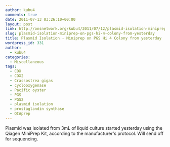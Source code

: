 ```yaml
---
author: kubu4
comments: true
date: 2011-07-13 03:26:10+00:00
layout: post
link: http://onsnetwork.org/kubu4/2011/07/12/plasmid-isolation-miniprep-on-pgs-hi-4-colony-from-yesterday/
slug: plasmid-isolation-miniprep-on-pgs-hi-4-colony-from-yesterday
title: Plasmid Isolation - Miniprep on PGS Hi 4 Colony from yesterday
wordpress_id: 331
author:
  - kubu4
categories:
  - Miscellaneous
tags:
  - COX
  - COX2
  - Crassostrea gigas
  - cyclooxygenase
  - Pacific oyster
  - PGS
  - PGS2
  - plasmid isolation
  - prostaglandin synthase
  - QIAprep
---
```


Plasmid was isolated from 3mL of liquid culture started yesterday using the Qiagen MiniPrep Kit, according to the manufacturer's protocol. Will send off for sequencing.
